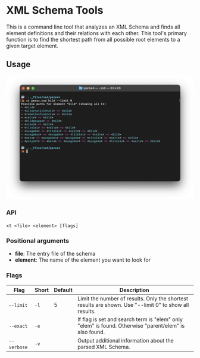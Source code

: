 # XML Schema Tools

This is a command line tool that analyzes an XML Schema and finds all element definitions and their relations with each other. This tool's primary function is to find the shortest path from all possible root elements to a given target element.

## Usage

![](screenshot.png)

### API

```
xt <file> <element> [flags]
```

### Positional arguments

- **file**: The entry file of the schema
- **element**: The name of the element you want to look for

### Flags

| Flag        | Short | Default | Description                                                                                            |
| ----------- | ----- | ------- | ------------------------------------------------------------------------------------------------------ |
| `--limit`   | `-l`  | 5       | Limit the number of results. Only the shortest results are shown. Use "--limit 0" to show all results. |
| `--exact`   | `-e`  |         | If flag is set and search term is "elem" only "elem" is found. Otherwise "parent/elem" is also found.  |
| `--verbose` | `-v`  |         | Output additional information about the parsed XML Schema.                                             |
